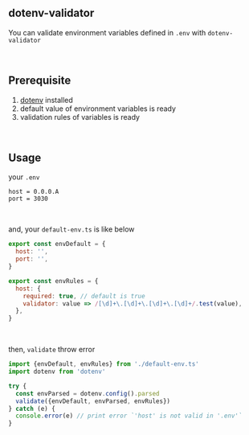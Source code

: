 ## dotenv-validator

You can validate environment variables defined in `.env` with `dotenv-validator`

<br>

## Prerequisite

1. [dotenv](https://www.npmjs.com/package/dotenv) installed
1. default value of environment variables is ready
1. validation rules of variables is ready

<br>

## Usage

your `.env`

```
host = 0.0.0.A
port = 3030
```

<br>

and, your `default-env.ts` is like below

```javascript
export const envDefault = {
  host: '',
  port: '',
}

export const envRules = {
  host: {
    required: true, // default is true
    validator: value => /[\d]+\.[\d]+\.[\d]+\.[\d]+/.test(value),
  },
}
```

<br>

then, `validate` throw error

```javascript
import {envDefault, envRules} from './default-env.ts'
import dotenv from 'dotenv'

try {
  const envParsed = dotenv.config().parsed
  validate({envDefault, envParsed, envRules})
} catch (e) {
  console.error(e) // print error `'host' is not valid in '.env'`
}
```
